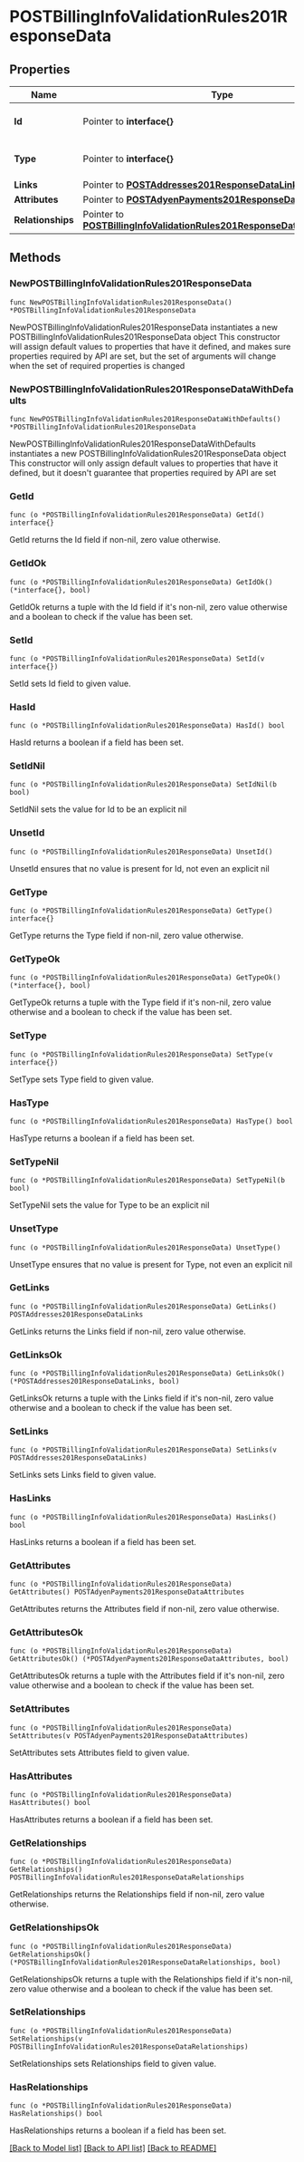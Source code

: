 # POSTBillingInfoValidationRules201ResponseData

## Properties

Name | Type | Description | Notes
------------ | ------------- | ------------- | -------------
**Id** | Pointer to **interface{}** | The resource&#39;s id | [optional] 
**Type** | Pointer to **interface{}** | The resource&#39;s type | [optional] 
**Links** | Pointer to [**POSTAddresses201ResponseDataLinks**](POSTAddresses201ResponseDataLinks.md) |  | [optional] 
**Attributes** | Pointer to [**POSTAdyenPayments201ResponseDataAttributes**](POSTAdyenPayments201ResponseDataAttributes.md) |  | [optional] 
**Relationships** | Pointer to [**POSTBillingInfoValidationRules201ResponseDataRelationships**](POSTBillingInfoValidationRules201ResponseDataRelationships.md) |  | [optional] 

## Methods

### NewPOSTBillingInfoValidationRules201ResponseData

`func NewPOSTBillingInfoValidationRules201ResponseData() *POSTBillingInfoValidationRules201ResponseData`

NewPOSTBillingInfoValidationRules201ResponseData instantiates a new POSTBillingInfoValidationRules201ResponseData object
This constructor will assign default values to properties that have it defined,
and makes sure properties required by API are set, but the set of arguments
will change when the set of required properties is changed

### NewPOSTBillingInfoValidationRules201ResponseDataWithDefaults

`func NewPOSTBillingInfoValidationRules201ResponseDataWithDefaults() *POSTBillingInfoValidationRules201ResponseData`

NewPOSTBillingInfoValidationRules201ResponseDataWithDefaults instantiates a new POSTBillingInfoValidationRules201ResponseData object
This constructor will only assign default values to properties that have it defined,
but it doesn't guarantee that properties required by API are set

### GetId

`func (o *POSTBillingInfoValidationRules201ResponseData) GetId() interface{}`

GetId returns the Id field if non-nil, zero value otherwise.

### GetIdOk

`func (o *POSTBillingInfoValidationRules201ResponseData) GetIdOk() (*interface{}, bool)`

GetIdOk returns a tuple with the Id field if it's non-nil, zero value otherwise
and a boolean to check if the value has been set.

### SetId

`func (o *POSTBillingInfoValidationRules201ResponseData) SetId(v interface{})`

SetId sets Id field to given value.

### HasId

`func (o *POSTBillingInfoValidationRules201ResponseData) HasId() bool`

HasId returns a boolean if a field has been set.

### SetIdNil

`func (o *POSTBillingInfoValidationRules201ResponseData) SetIdNil(b bool)`

 SetIdNil sets the value for Id to be an explicit nil

### UnsetId
`func (o *POSTBillingInfoValidationRules201ResponseData) UnsetId()`

UnsetId ensures that no value is present for Id, not even an explicit nil
### GetType

`func (o *POSTBillingInfoValidationRules201ResponseData) GetType() interface{}`

GetType returns the Type field if non-nil, zero value otherwise.

### GetTypeOk

`func (o *POSTBillingInfoValidationRules201ResponseData) GetTypeOk() (*interface{}, bool)`

GetTypeOk returns a tuple with the Type field if it's non-nil, zero value otherwise
and a boolean to check if the value has been set.

### SetType

`func (o *POSTBillingInfoValidationRules201ResponseData) SetType(v interface{})`

SetType sets Type field to given value.

### HasType

`func (o *POSTBillingInfoValidationRules201ResponseData) HasType() bool`

HasType returns a boolean if a field has been set.

### SetTypeNil

`func (o *POSTBillingInfoValidationRules201ResponseData) SetTypeNil(b bool)`

 SetTypeNil sets the value for Type to be an explicit nil

### UnsetType
`func (o *POSTBillingInfoValidationRules201ResponseData) UnsetType()`

UnsetType ensures that no value is present for Type, not even an explicit nil
### GetLinks

`func (o *POSTBillingInfoValidationRules201ResponseData) GetLinks() POSTAddresses201ResponseDataLinks`

GetLinks returns the Links field if non-nil, zero value otherwise.

### GetLinksOk

`func (o *POSTBillingInfoValidationRules201ResponseData) GetLinksOk() (*POSTAddresses201ResponseDataLinks, bool)`

GetLinksOk returns a tuple with the Links field if it's non-nil, zero value otherwise
and a boolean to check if the value has been set.

### SetLinks

`func (o *POSTBillingInfoValidationRules201ResponseData) SetLinks(v POSTAddresses201ResponseDataLinks)`

SetLinks sets Links field to given value.

### HasLinks

`func (o *POSTBillingInfoValidationRules201ResponseData) HasLinks() bool`

HasLinks returns a boolean if a field has been set.

### GetAttributes

`func (o *POSTBillingInfoValidationRules201ResponseData) GetAttributes() POSTAdyenPayments201ResponseDataAttributes`

GetAttributes returns the Attributes field if non-nil, zero value otherwise.

### GetAttributesOk

`func (o *POSTBillingInfoValidationRules201ResponseData) GetAttributesOk() (*POSTAdyenPayments201ResponseDataAttributes, bool)`

GetAttributesOk returns a tuple with the Attributes field if it's non-nil, zero value otherwise
and a boolean to check if the value has been set.

### SetAttributes

`func (o *POSTBillingInfoValidationRules201ResponseData) SetAttributes(v POSTAdyenPayments201ResponseDataAttributes)`

SetAttributes sets Attributes field to given value.

### HasAttributes

`func (o *POSTBillingInfoValidationRules201ResponseData) HasAttributes() bool`

HasAttributes returns a boolean if a field has been set.

### GetRelationships

`func (o *POSTBillingInfoValidationRules201ResponseData) GetRelationships() POSTBillingInfoValidationRules201ResponseDataRelationships`

GetRelationships returns the Relationships field if non-nil, zero value otherwise.

### GetRelationshipsOk

`func (o *POSTBillingInfoValidationRules201ResponseData) GetRelationshipsOk() (*POSTBillingInfoValidationRules201ResponseDataRelationships, bool)`

GetRelationshipsOk returns a tuple with the Relationships field if it's non-nil, zero value otherwise
and a boolean to check if the value has been set.

### SetRelationships

`func (o *POSTBillingInfoValidationRules201ResponseData) SetRelationships(v POSTBillingInfoValidationRules201ResponseDataRelationships)`

SetRelationships sets Relationships field to given value.

### HasRelationships

`func (o *POSTBillingInfoValidationRules201ResponseData) HasRelationships() bool`

HasRelationships returns a boolean if a field has been set.


[[Back to Model list]](../README.md#documentation-for-models) [[Back to API list]](../README.md#documentation-for-api-endpoints) [[Back to README]](../README.md)


